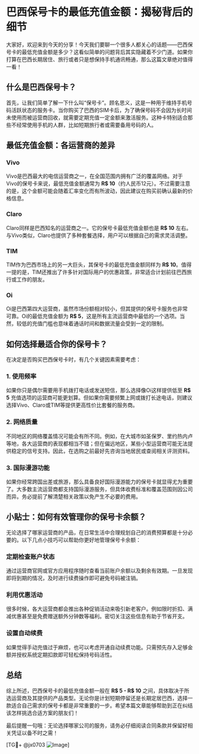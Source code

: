 # 巴西保号卡的最低充值金额：揭秘背后的细节

大家好，欢迎来到今天的分享！今天我们要聊一个很多人都关心的话题——巴西保号卡的最低充值金额是多少？这看似简单的问题背后其实隐藏着不少门道。如果你打算在巴西长期居住、旅行或者只是想保持手机通讯畅通，那么这篇文章绝对值得一看！

## 什么是巴西保号卡？

首先，让我们简单了解一下什么叫“保号卡”。顾名思义，这是一种用于维持手机号码活跃状态的服务卡。当你购买了巴西的SIM卡后，为了确保号码不会因为长时间未使用而被运营商回收，就需要定期充值一定金额来激活服务。这种卡特别适合那些不经常使用手机的人群，比如短期旅行者或需要备用号码的人。

## 最低充值金额：各运营商的差异

### Vivo
Vivo是巴西最大的电信运营商之一，在全国范围内拥有广泛的覆盖网络。对于Vivo的保号卡来说，最低充值金额通常为 **R$ 10**（约人民币12元）。不过需要注意的是，这个金额可能会随着汇率变化而有所波动，因此建议在购买前确认最新的价格信息。

### Claro
Claro同样是巴西知名的运营商之一。它的保号卡最低充值金额也是 **R$ 10** 左右。与Vivo类似，Claro也提供了多种套餐选择，用户可以根据自己的需求灵活调整。

### TIM
TIM作为巴西市场上的另一大巨头，其保号卡的最低充值金额同样为 **R$ 10**。值得一提的是，TIM还推出了许多针对国际用户的优惠政策，非常适合计划前往巴西旅行或工作的朋友。

### Oi
Oi是巴西第四大运营商，虽然市场份额相对较小，但其提供的保号卡服务也非常可靠。Oi的最低充值金额为 **R$ 5**，这是所有主流运营商中最低的一个选项。当然，较低的充值门槛也意味着通话时间和数据流量会受到一定的限制。

## 如何选择最适合你的保号卡？

在决定是否购买巴西保号卡时，有几个关键因素需要考虑：

### 1. 使用频率
如果你只是偶尔需要用手机拨打电话或发送短信，那么选择像Oi这样提供低至 **R$ 5** 充值选项的运营商可能更划算。但如果你需要频繁上网或拨打长途电话，则建议选择Vivo、Claro或TIM等提供更高性价比套餐的服务商。

### 2. 网络质量
不同地区的网络覆盖情况可能会有所不同。例如，在大城市如圣保罗、里约热内卢等地，各大运营商的表现都相当不错；但在偏远地区，某些小型运营商可能无法提供稳定的信号支持。因此，在选购之前最好先咨询当地居民或查阅相关评测资料。

### 3. 国际漫游功能
如果你经常跨国出差或旅游，那么具备良好国际漫游能力的保号卡就显得尤为重要了。大多数主流运营商都支持国际漫游服务，但具体收费标准和覆盖范围则因公司而异。务必提前了解清楚相关政策以免产生不必要的费用。

## 小贴士：如何有效管理你的保号卡余额？

无论选择了哪家运营商的产品，在日常生活中合理规划自己的消费预算都是十分必要的。以下几点小技巧可以帮助你更好地管理保号卡余额：

### 定期检查账户状态
通过运营商官网或官方应用程序随时查看当前账户余额以及剩余有效期。一旦发现即将到期的情况，及时进行续费操作即可避免号码被注销。

### 利用优惠活动
很多时候，各大运营商都会推出各种促销活动来吸引新老客户。例如限时折扣、满减优惠甚至是免费赠送额外分钟数等福利。密切关注这些信息有助于节省开支。

### 设置自动续费
如果觉得手动充值过于麻烦，也可以考虑开通自动续费功能。只需预先存入足够金额并授权系统定期扣款即可轻松保持号码活性。

## 总结

综上所述，巴西保号卡的最低充值金额一般在 **R$ 5 - R$ 10** 之间，具体取决于所选运营商及其提供的产品类型。无论你是计划短期停留还是长期定居巴西，选择一款适合自己需求的保号卡都是非常重要的一步。希望本篇文章能够帮助到正在纠结该怎样挑选合适方案的朋友们！

最后提醒一句哦：无论选择哪家公司的服务，请务必仔细阅读合同条款并保留好相关凭证以备不时之需！

[TG💪+ @jx0703 ![Image](https://github.com/user-attachments/assets/dbca1d08-cadb-493c-b0ec-ad6f7a83f270)]